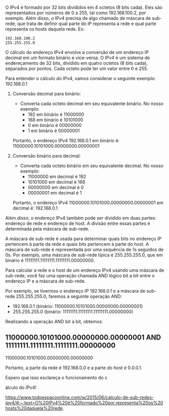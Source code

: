 O IPv4 é formado por 32 bits divididos em 4 octetos (8 bits cada). Eles são representados por números de 0 a 255, tal como 192.168.100.2, por exemplo. Além disso, o IPv4 precisa de algo chamado de máscara de sub-rede, que trata de definir qual parte do IP representa a rede e qual parte representa os hosts daquela rede.
Ex:
```
192.168.100.2
255.255.255.0
```
O cálculo do endereço IPv4 envolve a conversão de um endereço IP decimal em um formato binário e vice-versa. O IPv4 é um sistema de endereçamento de 32 bits, dividido em quatro octetos (8 bits cada), separados por pontos. Cada octeto pode ter um valor entre 0 e 255.

Para entender o cálculo do IPv4, vamos considerar o seguinte exemplo: 192.168.0.1

1. Conversão decimal para binário:
   - Converta cada octeto decimal em seu equivalente binário. No nosso exemplo:
     - 192 em binário é 11000000
     - 168 em binário é 10101000
     - 0 em binário é 00000000
     - 1 em binário é 00000001

   Portanto, o endereço IPv4 192.168.0.1 em binário é: 11000000.10101000.00000000.00000001

2. Conversão binário para decimal:
   - Converta cada octeto binário em seu equivalente decimal. No nosso exemplo:
     - 11000000 em decimal é 192
     - 10101000 em decimal é 168
     - 00000000 em decimal é 0
     - 00000001 em decimal é 1

   Portanto, o endereço IPv4 11000000.10101000.00000000.00000001 em decimal é: 192.168.0.1

Além disso, o endereço IPv4 também pode ser dividido em duas partes: endereço de rede e endereço de host. A divisão entre essas partes é determinada pela máscara de sub-rede.

A máscara de sub-rede é usada para determinar quais bits no endereço IP pertencem à parte da rede e quais bits pertencem à parte do host. A máscara de sub-rede é representada por uma sequência de 1s seguidos de 0s. Por exemplo, uma máscara de sub-rede típica é 255.255.255.0, que em binário é 11111111.11111111.11111111.00000000.

Para calcular a rede e o host de um endereço IPv4 usando uma máscara de sub-rede, você faz uma operação chamada AND lógico bit a bit entre o endereço IP e a máscara de sub-rede.

Por exemplo, se tivermos o endereço IP 192.168.0.1 e a máscara de sub-rede 255.255.255.0, faremos a seguinte operação AND:

- 192.168.0.1 (binário: 11000000.10101000.00000000.00000001)
- 255.255.255.0 (binário: 11111111.11111111.11111111.00000000)

Realizando a operação AND bit a bit, obtemos:

11000000.10101000.00000000.00000001 AND
11111111.11111111.11111111.00000000
-------------------------------------
11000000.10101000.00000000.00000000

Portanto, a parte da rede é 192.168.0.0 e a parte do host é 0.0.0.1.

Espero que isso esclareça o funcionamento do c

álculo do IPv4!

https://www.todoespacoonline.com/w/2015/06/calculo-de-sub-redes-ipv4/#:~:text=O%20IPv4%20é%20formado%20por,representa%20os%20hosts%20daquela%20rede.